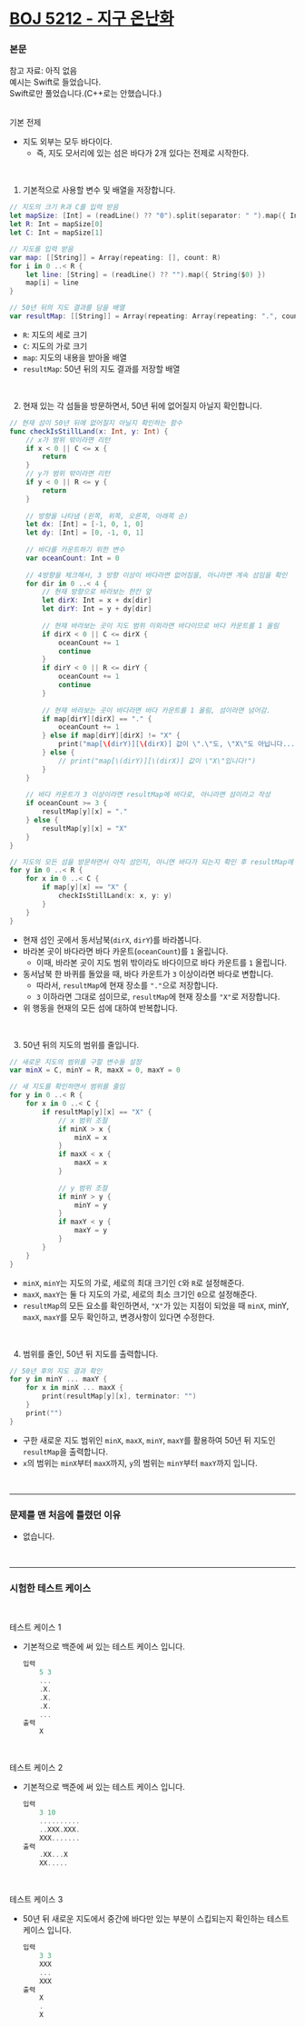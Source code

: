 # [BOJ 5212 - 지구 온난화](https://www.acmicpc.net/problem/5212)

### 본문
참고 자료: 아직 없음<br/>
예시는 Swift로 들었습니다.<br/>
Swift로만 풀었습니다.(C++로는 안했습니다.)<br/>
<br/>

기본 전제
 - 지도 외부는 모두 바다이다.<br/>
     - 즉, 지도 모서리에 있는 섬은 바다가 2개 있다는 전제로 시작한다.<br/>
<br/>

1. 기본적으로 사용할 변수 및 배열을 저장합니다.<br/>
```Swift
// 지도의 크기 R과 C를 입력 받음
let mapSize: [Int] = (readLine() ?? "0").split(separator: " ").map({ Int($0) ?? 0 })
let R: Int = mapSize[0]
let C: Int = mapSize[1]

// 지도를 입력 받음
var map: [[String]] = Array(repeating: [], count: R)
for i in 0 ..< R {
    let line: [String] = (readLine() ?? "").map({ String($0) })
    map[i] = line
}

// 50년 뒤의 지도 결과를 담을 배열
var resultMap: [[String]] = Array(repeating: Array(repeating: ".", count: C), count: R)
```
 - `R`: 지도의 세로 크기<br/>
 - `C`: 지도의 가로 크기<br/>
 - `map`: 지도의 내용을 받아올 배열<br/>
 - `resultMap`: 50년 뒤의 지도 결과를 저장할 배열<br/>
 <br/>

2. 현재 있는 각 섬들을 방문하면서, 50년 뒤에 없어질지 아닐지 확인합니다.<br/>
```Swift
// 현재 섬이 50년 뒤에 없어질지 아닐지 확인하는 함수
func checkIsStillLand(x: Int, y: Int) {
    // x가 범위 밖이라면 리턴
    if x < 0 || C <= x {
        return
    }
    // y가 범위 밖이라면 리턴
    if y < 0 || R <= y {
        return
    }
    
    // 방향을 나타냄 (왼쪽, 위쪽, 오른쪽, 아래쪽 순)
    let dx: [Int] = [-1, 0, 1, 0]
    let dy: [Int] = [0, -1, 0, 1]
 
    // 바다를 카운트하기 위한 변수
    var oceanCount: Int = 0
    
    // 4방향을 체크해서, 3 방향 이상이 바다라면 없어짐을, 아니라면 계속 섬임을 확인
    for dir in 0 ..< 4 {
        // 현재 방향으로 바라보는 한칸 앞
        let dirX: Int = x + dx[dir]
        let dirY: Int = y + dy[dir]
        
        // 현재 바라보는 곳이 지도 범위 이외라면 바다이므로 바다 카운트를 1 올림
        if dirX < 0 || C <= dirX {
            oceanCount += 1
            continue
        }
        if dirY < 0 || R <= dirY {
            oceanCount += 1
            continue
        }
        
        // 현재 바라보는 곳이 바다라면 바다 카운트를 1 올림, 섬이라면 넘어감.
        if map[dirY][dirX] == "." {
            oceanCount += 1
        } else if map[dirY][dirX] != "X" {
            print("map[\(dirY)][\(dirX)] 값이 \".\"도, \"X\"도 아닙니다...")
        } else {
            // print("map[\(dirY)][\(dirX)] 값이 \"X\"입니다!")
        }
    }
    
    // 바다 카운트가 3 이상이라면 resultMap에 바다로, 아니라면 섬이라고 작성
    if oceanCount >= 3 {
        resultMap[y][x] = "."
    } else {
        resultMap[y][x] = "X"
    }
}

// 지도의 모든 섬을 방문하면서 아직 섬인지, 아니면 바다가 되는지 확인 후 resultMap에 작성함
for y in 0 ..< R {
    for x in 0 ..< C {
        if map[y][x] == "X" {
            checkIsStillLand(x: x, y: y)
        }
    }
}
```
 - 현재 섬인 곳에서 동서남북(`dirX`, `dirY`)를 바라봅니다.<br/>
 - 바라본 곳이 바다라면 바다 카운트(`oceanCount`)를 `1` 올립니다.<br/>
    - 이때, 바라본 곳이 지도 범위 밖이라도 바다이므로 바다 카운트를 `1` 올립니다.<br/>
 - 동서남북 한 바퀴를 돌았을 때, 바다 카운트가 `3` 이상이라면 바다로 변합니다.<br/>
    - 따라서, `resultMap`에 현재 장소를 `"."`으로 저장합니다.<br/>
    - `3` 이하라면 그대로 섬이므로, `resultMap`에 현재 장소를 `"X"`로 저장합니다.<br/>
 - 위 행동을 현재의 모든 섬에 대하여 반복합니다.<br/>
<br/>

3. 50년 뒤의 지도의 범위를 줄입니다.<br/>
``` Swift
// 새로운 지도의 범위를 구할 변수들 설정
var minX = C, minY = R, maxX = 0, maxY = 0

// 새 지도를 확인하면서 범위를 줄임
for y in 0 ..< R {
    for x in 0 ..< C {
        if resultMap[y][x] == "X" {
            // x 범위 조절
            if minX > x {
                minX = x
            }
            if maxX < x {
                maxX = x
            }
            
            // y 범위 조절
            if minY > y {
                minY = y
            }
            if maxY < y {
                maxY = y
            }
        }
    }
}
```
 - `minX`, `minY`는 지도의 가로, 세로의 최대 크기인 `C`와 `R`로 설정해준다.<br/>
 - `maxX`, `maxY`는 둘 다 지도의 가로, 세로의 최소 크기인 `0`으로 설정해준다.<br/>
 - `resultMap`의 모든 요소를 확인하면서, `"X"`가 있는 지점이 되었을 때 `minX`, minY, `maxX`, `maxY`를 모두 확인하고, 변경사항이 있다면 수정한다.<br/>
<br/>

4. 범위를 줄인, 50년 뒤 지도를 출력합니다.<br/>
``` Swift
// 50년 후의 지도 결과 확인
for y in minY ... maxY {
    for x in minX ... maxX {
        print(resultMap[y][x], terminator: "")
    }
    print("")
}
```
 - 구한 새로운 지도 범위인 `minX`, `maxX`, `minY`, `maxY`를 활용하여 50년 뒤 지도인 `resultMap`을 출력합니다.<br/>
 - `x`의 범위는 `minX`부터 `maxX`까지, `y`의 범위는 `minY`부터 `maxY`까지 입니다.<br/> 
<br/>

---
### 문제를 맨 처음에 틀렸던 이유<br/>
- 없습니다.<br/>
<br/>

---
### 시험한 테스트 케이스
<br/>

테스트 케이스 1<br/>
- 기본적으로 백준에 써 있는 테스트 케이스 입니다.<br/>
    ```Swift
    입력
        5 3
        ...
        .X.
        .X.
        .X.
        ...
    출력
        X
    ```
<br/>

테스트 케이스 2<br/>
- 기본적으로 백준에 써 있는 테스트 케이스 입니다.<br/>
    ```Swift
    입력
        3 10
        ..........
        ..XXX.XXX.
        XXX.......
    출력
        .XX...X
        XX.....
    ```
<br/>

테스트 케이스 3<br/>
- 50년 뒤 새로운 지도에서 중간에 바다만 있는 부분이 스킵되는지 확인하는 테스트 케이스 입니다.<br/>
    ```Swift
    입력
        3 3
        XXX
        ...
        XXX
    출력
        X
        .
        X
    ```
<br/>
